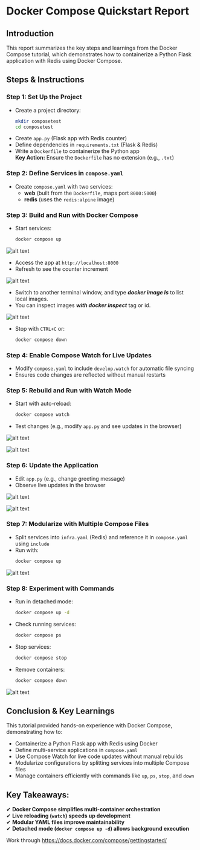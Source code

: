 # Docker Compose Quickstart Report

## Introduction

This report summarizes the key steps and learnings from the Docker Compose tutorial, which demonstrates how to containerize a Python Flask application with Redis using Docker Compose.

## Steps & Instructions

### Step 1: Set Up the Project

- Create a project directory:
  ```bash
  mkdir composetest 
  cd composetest
  ```
- Create `app.py` (Flask app with Redis counter)
- Define dependencies in `requirements.txt` (Flask & Redis)
- Write a `Dockerfile` to containerize the Python app  
  **Key Action:** Ensure the `Dockerfile` has no extension (e.g., `.txt`)

### Step 2: Define Services in `compose.yaml`

- Create `compose.yaml` with two services:
  - **web** (built from the `Dockerfile`, maps port `8000:5000`)
  - **redis** (uses the `redis:alpine` image)

### Step 3: Build and Run with Docker Compose

- Start services:
  ```bash
  docker compose up
  ```

![alt text](image/1.png)

- Access the app at `http://localhost:8000`
- Refresh to see the counter increment

![alt text](image/2.png)

- Switch to another terminal window, and type ***docker image ls*** to list local images.
- You can inspect images ***with docker inspect*** tag or id.

![alt text](image/3.png)

- Stop with `CTRL+C` or:
  ```bash
  docker compose down
  ```


### Step 4: Enable Compose Watch for Live Updates

- Modify `compose.yaml` to include `develop.watch` for automatic file syncing
- Ensures code changes are reflected without manual restarts

### Step 5: Rebuild and Run with Watch Mode

- Start with auto-reload:
  ```bash
  docker compose watch
  ```
- Test changes (e.g., modify `app.py` and see updates in the browser)

![alt text](image/5.png)

![alt text](image/51.png)

### Step 6: Update the Application

- Edit `app.py` (e.g., change greeting message)
- Observe live updates in the browser

![alt text](image/6.png)

![alt text](image/61.png)

### Step 7: Modularize with Multiple Compose Files

- Split services into `infra.yaml` (Redis) and reference it in `compose.yaml` using `include`
- Run with:
  ```bash
  docker compose up
  ```
![alt text](image/7.png)


### Step 8: Experiment with Commands

- Run in detached mode:
  ```bash
  docker compose up -d
  ```
- Check running services:
  ```bash
  docker compose ps
  ```
- Stop services:
  ```bash
  docker compose stop
  ```
- Remove containers:
  ```bash
  docker compose down
  ```

![alt text](image/8.png)

## Conclusion & Key Learnings

This tutorial provided hands-on experience with Docker Compose, demonstrating how to:

- Containerize a Python Flask app with Redis using Docker
- Define multi-service applications in `compose.yaml`
- Use Compose Watch for live code updates without manual rebuilds
- Modularize configurations by splitting services into multiple Compose files
- Manage containers efficiently with commands like `up`, `ps`, `stop`, and `down`

## Key Takeaways:

✔ **Docker Compose simplifies multi-container orchestration**  
✔ **Live reloading (`watch`) speeds up development**  
✔ **Modular YAML files improve maintainability**  
✔ **Detached mode (`docker compose up -d`) allows background execution**

Work through https://docs.docker.com/compose/gettingstarted/
